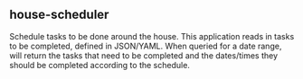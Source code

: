 ## house-scheduler
Schedule tasks to be done around the house. This application reads in tasks to be completed, defined in JSON/YAML. 
When queried for a date range, will return the tasks that need to be completed and the dates/times they should be completed according to the schedule.